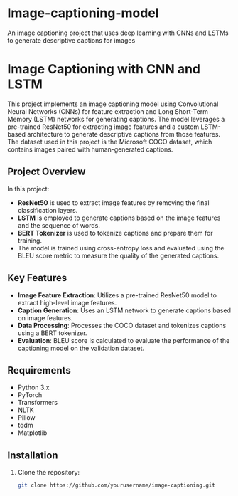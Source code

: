 # Image-captioning-model
An image captioning project that uses deep learning with CNNs and LSTMs to generate descriptive captions for images

# Image Captioning with CNN and LSTM

This project implements an image captioning model using Convolutional Neural Networks (CNNs) for feature extraction and Long Short-Term Memory (LSTM) networks for generating captions. The model leverages a pre-trained ResNet50 for extracting image features and a custom LSTM-based architecture to generate descriptive captions from those features. The dataset used in this project is the Microsoft COCO dataset, which contains images paired with human-generated captions.

## Project Overview

In this project:
- **ResNet50** is used to extract image features by removing the final classification layers.
- **LSTM** is employed to generate captions based on the image features and the sequence of words.
- **BERT Tokenizer** is used to tokenize captions and prepare them for training.
- The model is trained using cross-entropy loss and evaluated using the BLEU score metric to measure the quality of the generated captions.

## Key Features
- **Image Feature Extraction**: Utilizes a pre-trained ResNet50 model to extract high-level image features.
- **Caption Generation**: Uses an LSTM network to generate captions based on image features.
- **Data Processing**: Processes the COCO dataset and tokenizes captions using a BERT tokenizer.
- **Evaluation**: BLEU score is calculated to evaluate the performance of the captioning model on the validation dataset.

## Requirements
- Python 3.x
- PyTorch
- Transformers
- NLTK
- Pillow
- tqdm
- Matplotlib

## Installation

1. Clone the repository:
   ```bash
   git clone https://github.com/yourusername/image-captioning.git
